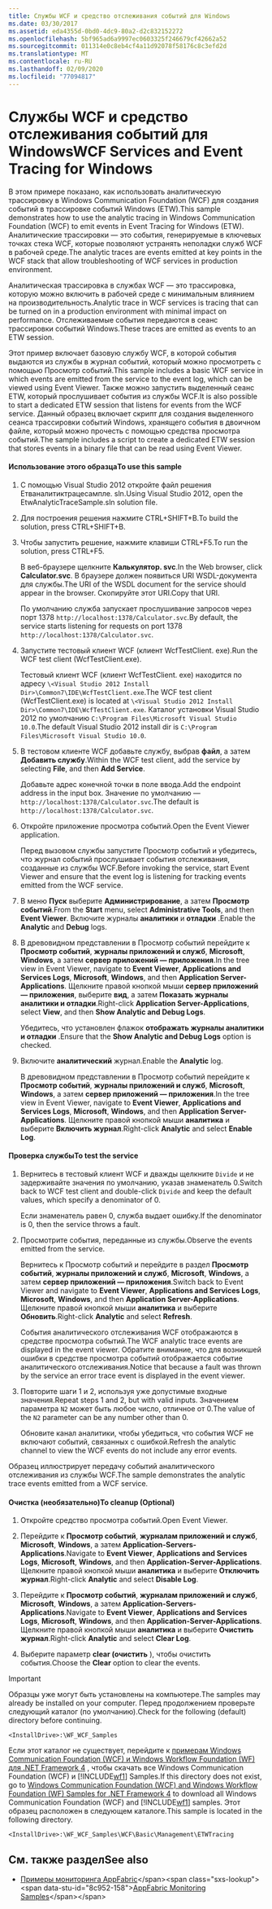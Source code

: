 ```yaml
---
title: Службы WCF и средство отслеживания событий для Windows
ms.date: 03/30/2017
ms.assetid: eda4355d-0bd0-4dc9-80a2-d2c832152272
ms.openlocfilehash: 5bf965ad6a9997ec0603325f246679cf42662a52
ms.sourcegitcommit: 011314e0c8eb4cf4a11d92078f58176c8c3efd2d
ms.translationtype: MT
ms.contentlocale: ru-RU
ms.lasthandoff: 02/09/2020
ms.locfileid: "77094817"
---
```

# <a name="wcf-services-and-event-tracing-for-windows"></a><span data-ttu-id="8c952-102">Службы WCF и средство отслеживания событий для Windows</span><span class="sxs-lookup"><span data-stu-id="8c952-102">WCF Services and Event Tracing for Windows</span></span>
<span data-ttu-id="8c952-103">В этом примере показано, как использовать аналитическую трассировку в Windows Communication Foundation (WCF) для создания событий в трассировке событий Windows (ETW).</span><span class="sxs-lookup"><span data-stu-id="8c952-103">This sample demonstrates how to use the analytic tracing in Windows Communication Foundation (WCF) to emit events in Event Tracing for Windows (ETW).</span></span> <span data-ttu-id="8c952-104">Аналитические трассировки — это события, генерируемые в ключевых точках стека WCF, которые позволяют устранять неполадки служб WCF в рабочей среде.</span><span class="sxs-lookup"><span data-stu-id="8c952-104">The analytic traces are events emitted at key points in the WCF stack that allow troubleshooting of WCF services in production environment.</span></span>

 <span data-ttu-id="8c952-105">Аналитическая трассировка в службах WCF — это трассировка, которую можно включить в рабочей среде с минимальным влиянием на производительность.</span><span class="sxs-lookup"><span data-stu-id="8c952-105">Analytic trace in WCF services is tracing that can be turned on in a production environment with minimal impact on performance.</span></span> <span data-ttu-id="8c952-106">Отслеживаемые события передаются в сеанс трассировки событий Windows.</span><span class="sxs-lookup"><span data-stu-id="8c952-106">These traces are emitted as events to an ETW session.</span></span>

 <span data-ttu-id="8c952-107">Этот пример включает базовую службу WCF, в которой события выдаются из службы в журнал событий, который можно просмотреть с помощью Просмотр событий.</span><span class="sxs-lookup"><span data-stu-id="8c952-107">This sample includes a basic WCF service in which events are emitted from the service to the event log, which can be viewed using Event Viewer.</span></span> <span data-ttu-id="8c952-108">Также можно запустить выделенный сеанс ETW, который прослушивает события из службы WCF.</span><span class="sxs-lookup"><span data-stu-id="8c952-108">It is also possible to start a dedicated ETW session that listens for events from the WCF service.</span></span> <span data-ttu-id="8c952-109">Данный образец включает скрипт для создания выделенного сеанса трассировки событий Windows, хранящего события в двоичном файле, который можно прочесть с помощью средства просмотра событий.</span><span class="sxs-lookup"><span data-stu-id="8c952-109">The sample includes a script to create a dedicated ETW session that stores events in a binary file that can be read using Event Viewer.</span></span>

#### <a name="to-use-this-sample"></a><span data-ttu-id="8c952-110">Использование этого образца</span><span class="sxs-lookup"><span data-stu-id="8c952-110">To use this sample</span></span>

1. <span data-ttu-id="8c952-111">С помощью Visual Studio 2012 откройте файл решения Етваналитиктрацесампле. sln.</span><span class="sxs-lookup"><span data-stu-id="8c952-111">Using Visual Studio 2012, open the EtwAnalyticTraceSample.sln solution file.</span></span>

2. <span data-ttu-id="8c952-112">Для построения решения нажмите CTRL+SHIFT+B.</span><span class="sxs-lookup"><span data-stu-id="8c952-112">To build the solution, press CTRL+SHIFT+B.</span></span>

3. <span data-ttu-id="8c952-113">Чтобы запустить решение, нажмите клавиши CTRL+F5.</span><span class="sxs-lookup"><span data-stu-id="8c952-113">To run the solution, press CTRL+F5.</span></span>

     <span data-ttu-id="8c952-114">В веб-браузере щелкните **Калькулятор. svc**.</span><span class="sxs-lookup"><span data-stu-id="8c952-114">In the Web browser, click **Calculator.svc**.</span></span> <span data-ttu-id="8c952-115">В браузере должен появиться URI WSDL-документа для службы.</span><span class="sxs-lookup"><span data-stu-id="8c952-115">The URI of the WSDL document for the service should appear in the browser.</span></span> <span data-ttu-id="8c952-116">Скопируйте этот URI.</span><span class="sxs-lookup"><span data-stu-id="8c952-116">Copy that URI.</span></span>

     <span data-ttu-id="8c952-117">По умолчанию служба запускает прослушивание запросов через порт 1378 `http://localhost:1378/Calculator.svc`.</span><span class="sxs-lookup"><span data-stu-id="8c952-117">By default, the service starts listening for requests on port 1378 `http://localhost:1378/Calculator.svc`.</span></span>

4. <span data-ttu-id="8c952-118">Запустите тестовый клиент WCF (клиент WcfTestClient. exe).</span><span class="sxs-lookup"><span data-stu-id="8c952-118">Run the WCF test client (WcfTestClient.exe).</span></span>

     <span data-ttu-id="8c952-119">Тестовый клиент WCF (клиент WcfTestClient. exe) находится по адресу `\<Visual Studio 2012 Install Dir>\Common7\IDE\WcfTestClient.exe`.</span><span class="sxs-lookup"><span data-stu-id="8c952-119">The WCF test client (WcfTestClient.exe) is located at `\<Visual Studio 2012 Install Dir>\Common7\IDE\WcfTestClient.exe`.</span></span>  <span data-ttu-id="8c952-120">Каталог установки Visual Studio 2012 по умолчанию `C:\Program Files\Microsoft Visual Studio 10.0`.</span><span class="sxs-lookup"><span data-stu-id="8c952-120">The default Visual Studio 2012 install dir is `C:\Program Files\Microsoft Visual Studio 10.0`.</span></span>

5. <span data-ttu-id="8c952-121">В тестовом клиенте WCF добавьте службу, выбрав **файл**, а затем **Добавить службу**.</span><span class="sxs-lookup"><span data-stu-id="8c952-121">Within the WCF test client, add the service by selecting **File**, and then **Add Service**.</span></span>

     <span data-ttu-id="8c952-122">Добавьте адрес конечной точки в поле ввода.</span><span class="sxs-lookup"><span data-stu-id="8c952-122">Add the endpoint address in the input box.</span></span> <span data-ttu-id="8c952-123">Значение по умолчанию — `http://localhost:1378/Calculator.svc`.</span><span class="sxs-lookup"><span data-stu-id="8c952-123">The default is `http://localhost:1378/Calculator.svc`.</span></span>

6. <span data-ttu-id="8c952-124">Откройте приложение просмотра событий.</span><span class="sxs-lookup"><span data-stu-id="8c952-124">Open the Event Viewer application.</span></span>

     <span data-ttu-id="8c952-125">Перед вызовом службы запустите Просмотр событий и убедитесь, что журнал событий прослушивает события отслеживания, созданные из службы WCF.</span><span class="sxs-lookup"><span data-stu-id="8c952-125">Before invoking the service, start Event Viewer and ensure that the event log is listening for tracking events emitted from the WCF service.</span></span>

7. <span data-ttu-id="8c952-126">В меню **Пуск** выберите **Администрирование**, а затем **Просмотр событий**.</span><span class="sxs-lookup"><span data-stu-id="8c952-126">From the **Start** menu, select **Administrative Tools**, and then **Event Viewer**.</span></span>  <span data-ttu-id="8c952-127">Включите журналы **аналитики** и **отладки** .</span><span class="sxs-lookup"><span data-stu-id="8c952-127">Enable the **Analytic** and **Debug** logs.</span></span>

8. <span data-ttu-id="8c952-128">В древовидном представлении в Просмотр событий перейдите к **Просмотр событий**, **журналы приложений и служб**, **Microsoft**, **Windows**, а затем **сервер приложений — приложения**.</span><span class="sxs-lookup"><span data-stu-id="8c952-128">In the tree view in Event Viewer, navigate to **Event Viewer**, **Applications and Services Logs**, **Microsoft**, **Windows**, and then **Application Server-Applications**.</span></span> <span data-ttu-id="8c952-129">Щелкните правой кнопкой мыши **сервер приложений — приложения**, выберите **вид**, а затем **Показать журналы аналитики и отладки**.</span><span class="sxs-lookup"><span data-stu-id="8c952-129">Right-click **Application Server-Applications**, select **View**, and then **Show Analytic and Debug Logs**.</span></span>

     <span data-ttu-id="8c952-130">Убедитесь, что установлен флажок **отображать журналы аналитики и отладки** .</span><span class="sxs-lookup"><span data-stu-id="8c952-130">Ensure that the **Show Analytic and Debug Logs** option is checked.</span></span>

9. <span data-ttu-id="8c952-131">Включите **аналитический** журнал.</span><span class="sxs-lookup"><span data-stu-id="8c952-131">Enable the **Analytic** log.</span></span>

     <span data-ttu-id="8c952-132">В древовидном представлении в Просмотр событий перейдите к **Просмотр событий**, **журналы приложений и служб**, **Microsoft**, **Windows**, а затем **сервер приложений — приложения**.</span><span class="sxs-lookup"><span data-stu-id="8c952-132">In the tree view in Event Viewer, navigate to **Event Viewer**, **Applications and Services Logs**, **Microsoft**, **Windows**, and then **Application Server-Applications**.</span></span> <span data-ttu-id="8c952-133">Щелкните правой кнопкой мыши **аналитика** и выберите **Включить журнал**.</span><span class="sxs-lookup"><span data-stu-id="8c952-133">Right-click **Analytic** and select **Enable Log**.</span></span>

#### <a name="to-test-the-service"></a><span data-ttu-id="8c952-134">Проверка службы</span><span class="sxs-lookup"><span data-stu-id="8c952-134">To test the service</span></span>

1. <span data-ttu-id="8c952-135">Вернитесь в тестовый клиент WCF и дважды щелкните `Divide` и не задерживайте значения по умолчанию, указав знаменатель 0.</span><span class="sxs-lookup"><span data-stu-id="8c952-135">Switch back to WCF test client and double-click `Divide` and keep the default values, which specify a denominator of 0.</span></span>

     <span data-ttu-id="8c952-136">Если знаменатель равен 0, служба выдает ошибку.</span><span class="sxs-lookup"><span data-stu-id="8c952-136">If the denominator is 0, then the service throws a fault.</span></span>

2. <span data-ttu-id="8c952-137">Просмотрите события, переданные из службы.</span><span class="sxs-lookup"><span data-stu-id="8c952-137">Observe the events emitted from the service.</span></span>

     <span data-ttu-id="8c952-138">Вернитесь к Просмотр событий и перейдите в раздел **Просмотр событий**, **журналы приложений и служб**, **Microsoft**, **Windows**, а затем **сервер приложений — приложения**.</span><span class="sxs-lookup"><span data-stu-id="8c952-138">Switch back to Event Viewer and navigate to **Event Viewer**, **Applications and Services Logs**, **Microsoft**, **Windows**, and then **Application Server-Applications**.</span></span> <span data-ttu-id="8c952-139">Щелкните правой кнопкой мыши **аналитика** и выберите **Обновить**.</span><span class="sxs-lookup"><span data-stu-id="8c952-139">Right-click **Analytic** and select **Refresh**.</span></span>

     <span data-ttu-id="8c952-140">События аналитического отслеживания WCF отображаются в средстве просмотра событий.</span><span class="sxs-lookup"><span data-stu-id="8c952-140">The WCF analytic trace events are displayed in the event viewer.</span></span> <span data-ttu-id="8c952-141">Обратите внимание, что для возникшей ошибки в средстве просмотра событий отображается событие аналитического отслеживания.</span><span class="sxs-lookup"><span data-stu-id="8c952-141">Notice that because a fault was thrown by the service an error trace event is displayed in the event viewer.</span></span>

3. <span data-ttu-id="8c952-142">Повторите шаги 1 и 2, используя уже допустимые входные значения.</span><span class="sxs-lookup"><span data-stu-id="8c952-142">Repeat steps 1 and 2, but with valid inputs.</span></span> <span data-ttu-id="8c952-143">Значением параметра `N2` может быть любое число, отличное от 0.</span><span class="sxs-lookup"><span data-stu-id="8c952-143">The value of the `N2` parameter can be any number other than 0.</span></span>

     <span data-ttu-id="8c952-144">Обновите канал аналитики, чтобы убедиться, что события WCF не включают событий, связанных с ошибкой.</span><span class="sxs-lookup"><span data-stu-id="8c952-144">Refresh the analytic channel to view the WCF events do not include any error events.</span></span>

 <span data-ttu-id="8c952-145">Образец иллюстрирует передачу событий аналитического отслеживания из службы WCF.</span><span class="sxs-lookup"><span data-stu-id="8c952-145">The sample demonstrates the analytic trace events emitted from a WCF service.</span></span>

#### <a name="to-cleanup-optional"></a><span data-ttu-id="8c952-146">Очистка (необязательно)</span><span class="sxs-lookup"><span data-stu-id="8c952-146">To cleanup (Optional)</span></span>

1. <span data-ttu-id="8c952-147">Откройте средство просмотра событий.</span><span class="sxs-lookup"><span data-stu-id="8c952-147">Open Event Viewer.</span></span>

2. <span data-ttu-id="8c952-148">Перейдите к **Просмотр событий**, **журналам приложений и служб**, **Microsoft**, **Windows**, а затем **Application-Servers-Applications**.</span><span class="sxs-lookup"><span data-stu-id="8c952-148">Navigate to **Event Viewer**, **Applications and Services Logs**, **Microsoft**, **Windows**, and then **Application-Server-Applications**.</span></span> <span data-ttu-id="8c952-149">Щелкните правой кнопкой мыши **аналитика** и выберите **Отключить журнал**.</span><span class="sxs-lookup"><span data-stu-id="8c952-149">Right-click **Analytic** and select **Disable Log**.</span></span>

3. <span data-ttu-id="8c952-150">Перейдите к **Просмотр событий**, **журналам приложений и служб**, **Microsoft**, **Windows**, а затем **Application-Servers-Applications**.</span><span class="sxs-lookup"><span data-stu-id="8c952-150">Navigate to **Event Viewer**, **Applications and Services Logs**, **Microsoft**, **Windows**, and then **Application-Server-Applications**.</span></span> <span data-ttu-id="8c952-151">Щелкните правой кнопкой мыши **аналитика** и выберите **Очистить журнал**.</span><span class="sxs-lookup"><span data-stu-id="8c952-151">Right-click **Analytic** and select **Clear Log**.</span></span>

4. <span data-ttu-id="8c952-152">Выберите параметр **clear (очистить** ), чтобы очистить события.</span><span class="sxs-lookup"><span data-stu-id="8c952-152">Choose the **Clear** option to clear the events.</span></span>

> [!IMPORTANT]
> <span data-ttu-id="8c952-153">Образцы уже могут быть установлены на компьютере.</span><span class="sxs-lookup"><span data-stu-id="8c952-153">The samples may already be installed on your computer.</span></span> <span data-ttu-id="8c952-154">Перед продолжением проверьте следующий каталог (по умолчанию).</span><span class="sxs-lookup"><span data-stu-id="8c952-154">Check for the following (default) directory before continuing.</span></span>  
>   
> `<InstallDrive>:\WF_WCF_Samples`  
>   
> <span data-ttu-id="8c952-155">Если этот каталог не существует, перейдите к [примерам Windows Communication Foundation (WCF) и Windows Workflow Foundation (WF) для .NET Framework 4](https://www.microsoft.com/download/details.aspx?id=21459) , чтобы скачать все Windows Communication Foundation (WCF) и [!INCLUDE[wf1](../../../../includes/wf1-md.md)] Samples.</span><span class="sxs-lookup"><span data-stu-id="8c952-155">If this directory does not exist, go to [Windows Communication Foundation (WCF) and Windows Workflow Foundation (WF) Samples for .NET Framework 4](https://www.microsoft.com/download/details.aspx?id=21459) to download all Windows Communication Foundation (WCF) and [!INCLUDE[wf1](../../../../includes/wf1-md.md)] samples.</span></span> <span data-ttu-id="8c952-156">Этот образец расположен в следующем каталоге.</span><span class="sxs-lookup"><span data-stu-id="8c952-156">This sample is located in the following directory.</span></span>  
>   
> `<InstallDrive>:\WF_WCF_Samples\WCF\Basic\Management\ETWTracing`  
  
## <a name="see-also"></a><span data-ttu-id="8c952-157">См. также раздел</span><span class="sxs-lookup"><span data-stu-id="8c952-157">See also</span></span>

- <span data-ttu-id="8c952-158">[Примеры мониторинга AppFabric](https://docs.microsoft.com/previous-versions/appfabric/ff383407(v=azure.10))</span><span class="sxs-lookup"><span data-stu-id="8c952-158">[AppFabric Monitoring Samples](https://docs.microsoft.com/previous-versions/appfabric/ff383407(v=azure.10))</span></span>
